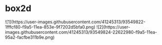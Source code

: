 # box2d

<div>
  ![1](https://user-images.githubusercontent.com/41245313/93549822-1fffcf80-f9a5-11ea-853e-9f7202d5bfa0.png)
  ![2](https://user-images.githubusercontent.com/41245313/93549824-22622980-f9a5-11ea-95a2-facfbe311b9e.png)
</div>
